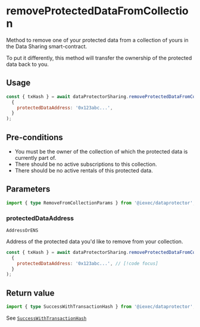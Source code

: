 # removeProtectedDataFromCollection

Method to remove one of your protected data from a collection of yours in the
Data Sharing smart-contract.

To put it differently, this method will transfer the ownership of the protected
data back to you.

## Usage

```js
const { txHash } = await dataProtectorSharing.removeProtectedDataFromCollection(
  {
    protectedDataAddress: '0x123abc...',
  }
);
```

## Pre-conditions

- You must be the owner of the collection of which the protected data is
  currently part of.
- There should be no active subscriptions to this collection.
- There should be no active rentals of this protected data.

## Parameters

```ts twoslash
import { type RemoveFromCollectionParams } from '@iexec/dataprotector';
```

### protectedDataAddress

`AddressOrENS`

Address of the protected data you'd like to remove from your collection.

```js
const { txHash } = await dataProtectorSharing.removeProtectedDataFromCollection(
  {
    protectedDataAddress: '0x123abc...', // [!code focus]
  }
);
```

## Return value

```ts twoslash
import { type SuccessWithTransactionHash } from '@iexec/dataprotector';
```

See [`SuccessWithTransactionHash`](../../types.md#successwithtransactionhash)
